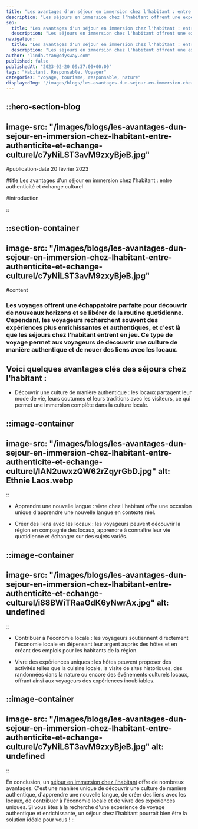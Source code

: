 ```yaml
---
title: "Les avantages d'un séjour en immersion chez l'habitant : entre authenticité et échange culturel"
description: "Les séjours en immersion chez l'habitant offrent une expérience de voyage unique et authentique, permettant aux voyageurs de découvrir une culture de manière inédite, d'apprendre une nouvelle langue et de créer des liens avec les locaux. De plus, ce type de voyage permet de contribuer directement à l'économie locale, en soutenant les communautés et en créant des emplois pour les habitants de la région. Les hôtes proposent également des activités uniques, telles que la cuisine locale ou la visite de sites historiques, permettant aux voyageurs de vivre des moments inoubliables. Si vous cherchez une expérience de voyage enrichissante et responsable, un séjour chez l'habitant peut être la solution idéale."
seo:
  title: "Les avantages d'un séjour en immersion chez l'habitant : entre authenticité et échange culturel"
  description: "Les séjours en immersion chez l'habitant offrent une expérience de voyage unique et authentique, permettant aux voyageurs de découvrir une c"
navigation:
  title: "Les avantages d'un séjour en immersion chez l'habitant : entre authenticité et échange culturel"
  description: "Les séjours en immersion chez l'habitant offrent une expérience de voyage unique et authentique, permettant aux voyageurs de découvrir une culture de manière inédite, d'apprendre une nouvelle langue et de créer des liens avec les locaux. De plus, ce type de voyage permet de contribuer directement à l'économie locale, en soutenant les communautés et en créant des emplois pour les habitants de la région. Les hôtes proposent également des activités uniques, telles que la cuisine locale ou la visite de sites historiques, permettant aux voyageurs de vivre des moments inoubliables. Si vous cherchez une expérience de voyage enrichissante et responsable, un séjour chez l'habitant peut être la solution idéale."
author: "linda.tran@odysway.com"
published: false
publishedAt: "2023-02-20 09:37:00+00:00"
tags: "Habitant, Responsable, Voyager"
categories: "voyage, tourisme, responsable, nature"
displayedImg: "/images/blogs/les-avantages-dun-sejour-en-immersion-chez-lhabitant-entre-authenticite-et-echange-culturel/c7yNiLST3avM9zxyBjeB.jpg"
---
```


::hero-section-blog
---
image-src: "/images/blogs/les-avantages-dun-sejour-en-immersion-chez-lhabitant-entre-authenticite-et-echange-culturel/c7yNiLST3avM9zxyBjeB.jpg"
---
#publication-date
20 février 2023

#title
Les avantages d'un séjour en immersion chez l'habitant : entre authenticité et échange culturel

#introduction

::

::section-container
---
image-src: "/images/blogs/les-avantages-dun-sejour-en-immersion-chez-lhabitant-entre-authenticite-et-echange-culturel/c7yNiLST3avM9zxyBjeB.jpg"
---
#content
### Les voyages offrent une échappatoire parfaite pour découvrir de nouveaux horizons et se libérer de la routine quotidienne. Cependant, les voyageurs recherchent souvent des expériences plus enrichissantes et authentiques, et c'est là que les séjours chez l'habitant entrent en jeu. Ce type de voyage permet aux voyageurs de découvrir une culture de manière authentique et de nouer des liens avec les locaux.

## Voici quelques avantages clés des séjours chez l'habitant :

*   Découvrir une culture de manière authentique : les locaux partagent leur mode de vie, leurs coutumes et leurs traditions avec les visiteurs, ce qui permet une immersion complète dans la culture locale.

::image-container
---
image-src: "/images/blogs/les-avantages-dun-sejour-en-immersion-chez-lhabitant-entre-authenticite-et-echange-culturel/IAN2uwxzQW62rZqyrGbD.jpg"
alt: Ethnie Laos.webp
---
::

*   Apprendre une nouvelle langue : vivre chez l'habitant offre une occasion unique d'apprendre une nouvelle langue en contexte réel.

*   Créer des liens avec les locaux : les voyageurs peuvent découvrir la région en compagnie des locaux, apprendre à connaître leur vie quotidienne et échanger sur des sujets variés.

::image-container
---
image-src: "/images/blogs/les-avantages-dun-sejour-en-immersion-chez-lhabitant-entre-authenticite-et-echange-culturel/i88BWiTRaaGdK6yNwrAx.jpg"
alt: undefined
---
::

*   Contribuer à l'économie locale : les voyageurs soutiennent directement l'économie locale en dépensant leur argent auprès des hôtes et en créant des emplois pour les habitants de la région.

*   Vivre des expériences uniques : les hôtes peuvent proposer des activités telles que la cuisine locale, la visite de sites historiques, des randonnées dans la nature ou encore des événements culturels locaux, offrant ainsi aux voyageurs des expériences inoubliables.

::image-container
---
image-src: "/images/blogs/les-avantages-dun-sejour-en-immersion-chez-lhabitant-entre-authenticite-et-echange-culturel/c7yNiLST3avM9zxyBjeB.jpg"
alt: undefined
---
::

En conclusion, un [séjour en immersion chez l'habitant](https://odysway.com/destinations?utm_source=Article+Blog&utm_medium=lien+article&utm_campaign=nos+voyages) offre de nombreux avantages. C'est une manière unique de découvrir une culture de manière authentique, d'apprendre une nouvelle langue, de créer des liens avec les locaux, de contribuer à l'économie locale et de vivre des expériences uniques. Si vous êtes à la recherche d'une expérience de voyage authentique et enrichissante, un séjour chez l'habitant pourrait bien être la solution idéale pour vous !
::
